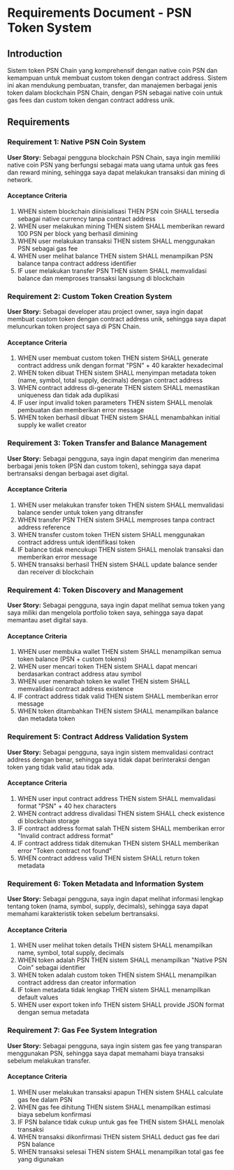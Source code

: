 # Requirements Document - PSN Token System

## Introduction

Sistem token PSN Chain yang komprehensif dengan native coin PSN dan kemampuan untuk membuat custom token dengan contract address. Sistem ini akan mendukung pembuatan, transfer, dan manajemen berbagai jenis token dalam blockchain PSN Chain, dengan PSN sebagai native coin untuk gas fees dan custom token dengan contract address unik.

## Requirements

### Requirement 1: Native PSN Coin System

**User Story:** Sebagai pengguna blockchain PSN Chain, saya ingin memiliki native coin PSN yang berfungsi sebagai mata uang utama untuk gas fees dan reward mining, sehingga saya dapat melakukan transaksi dan mining di network.

#### Acceptance Criteria

1. WHEN sistem blockchain diinisialisasi THEN PSN coin SHALL tersedia sebagai native currency tanpa contract address
2. WHEN user melakukan mining THEN sistem SHALL memberikan reward 100 PSN per block yang berhasil dimining
3. WHEN user melakukan transaksi THEN sistem SHALL menggunakan PSN sebagai gas fee
4. WHEN user melihat balance THEN sistem SHALL menampilkan PSN balance tanpa contract address identifier
5. IF user melakukan transfer PSN THEN sistem SHALL memvalidasi balance dan memproses transaksi langsung di blockchain

### Requirement 2: Custom Token Creation System

**User Story:** Sebagai developer atau project owner, saya ingin dapat membuat custom token dengan contract address unik, sehingga saya dapat meluncurkan token project saya di PSN Chain.

#### Acceptance Criteria

1. WHEN user membuat custom token THEN sistem SHALL generate contract address unik dengan format "PSN" + 40 karakter hexadecimal
2. WHEN token dibuat THEN sistem SHALL menyimpan metadata token (name, symbol, total supply, decimals) dengan contract address
3. WHEN contract address di-generate THEN sistem SHALL memastikan uniqueness dan tidak ada duplikasi
4. IF user input invalid token parameters THEN sistem SHALL menolak pembuatan dan memberikan error message
5. WHEN token berhasil dibuat THEN sistem SHALL menambahkan initial supply ke wallet creator

### Requirement 3: Token Transfer and Balance Management

**User Story:** Sebagai pengguna, saya ingin dapat mengirim dan menerima berbagai jenis token (PSN dan custom token), sehingga saya dapat bertransaksi dengan berbagai aset digital.

#### Acceptance Criteria

1. WHEN user melakukan transfer token THEN sistem SHALL memvalidasi balance sender untuk token yang ditransfer
2. WHEN transfer PSN THEN sistem SHALL memproses tanpa contract address reference
3. WHEN transfer custom token THEN sistem SHALL menggunakan contract address untuk identifikasi token
4. IF balance tidak mencukupi THEN sistem SHALL menolak transaksi dan memberikan error message
5. WHEN transaksi berhasil THEN sistem SHALL update balance sender dan receiver di blockchain

### Requirement 4: Token Discovery and Management

**User Story:** Sebagai pengguna, saya ingin dapat melihat semua token yang saya miliki dan mengelola portfolio token saya, sehingga saya dapat memantau aset digital saya.

#### Acceptance Criteria

1. WHEN user membuka wallet THEN sistem SHALL menampilkan semua token balance (PSN + custom tokens)
2. WHEN user mencari token THEN sistem SHALL dapat mencari berdasarkan contract address atau symbol
3. WHEN user menambah token ke wallet THEN sistem SHALL memvalidasi contract address existence
4. IF contract address tidak valid THEN sistem SHALL memberikan error message
5. WHEN token ditambahkan THEN sistem SHALL menampilkan balance dan metadata token

### Requirement 5: Contract Address Validation System

**User Story:** Sebagai pengguna, saya ingin sistem memvalidasi contract address dengan benar, sehingga saya tidak dapat berinteraksi dengan token yang tidak valid atau tidak ada.

#### Acceptance Criteria

1. WHEN user input contract address THEN sistem SHALL memvalidasi format "PSN" + 40 hex characters
2. WHEN contract address divalidasi THEN sistem SHALL check existence di blockchain storage
3. IF contract address format salah THEN sistem SHALL memberikan error "Invalid contract address format"
4. IF contract address tidak ditemukan THEN sistem SHALL memberikan error "Token contract not found"
5. WHEN contract address valid THEN sistem SHALL return token metadata

### Requirement 6: Token Metadata and Information System

**User Story:** Sebagai pengguna, saya ingin dapat melihat informasi lengkap tentang token (nama, symbol, supply, decimals), sehingga saya dapat memahami karakteristik token sebelum bertransaksi.

#### Acceptance Criteria

1. WHEN user melihat token details THEN sistem SHALL menampilkan name, symbol, total supply, decimals
2. WHEN token adalah PSN THEN sistem SHALL menampilkan "Native PSN Coin" sebagai identifier
3. WHEN token adalah custom token THEN sistem SHALL menampilkan contract address dan creator information
4. IF token metadata tidak lengkap THEN sistem SHALL menampilkan default values
5. WHEN user export token info THEN sistem SHALL provide JSON format dengan semua metadata

### Requirement 7: Gas Fee System Integration

**User Story:** Sebagai pengguna, saya ingin sistem gas fee yang transparan menggunakan PSN, sehingga saya dapat memahami biaya transaksi sebelum melakukan transfer.

#### Acceptance Criteria

1. WHEN user melakukan transaksi apapun THEN sistem SHALL calculate gas fee dalam PSN
2. WHEN gas fee dihitung THEN sistem SHALL menampilkan estimasi biaya sebelum konfirmasi
3. IF PSN balance tidak cukup untuk gas fee THEN sistem SHALL menolak transaksi
4. WHEN transaksi dikonfirmasi THEN sistem SHALL deduct gas fee dari PSN balance
5. WHEN transaksi selesai THEN sistem SHALL menampilkan total gas fee yang digunakan